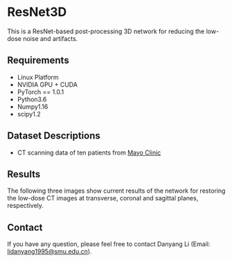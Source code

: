 # ResNet3D
This is a ResNet-based post-processing 3D network for reducing the low-dose noise and artifacts.

## Requirements

* Linux Platform
* NVIDIA GPU + CUDA 
* PyTorch == 1.0.1
* Python3.6
* Numpy1.16
* scipy1.2

## Dataset Descriptions

* CT scanning data of ten patients from [Mayo Clinic](http://www.aapm.org/GrandChallenge/LowDoseCT/) 

## Results

The following three images show current results of the network for restoring the low-dose CT images at  transverse, coronal and sagittal planes, respectively.

## Contact

If you have any question, please feel free to contact Danyang Li (Email: lidanyang1995@smu.edu.cn).
